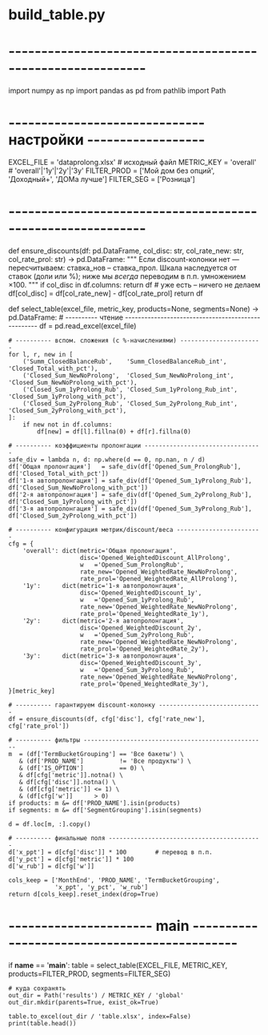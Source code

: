 # build_table.py
# -----------------------------------------------------------
import numpy as np
import pandas as pd
from pathlib import Path

# ------------------------------ настройки ------------------
EXCEL_FILE   = 'dataprolong.xlsx'           # исходный файл
METRIC_KEY   = 'overall'                    # 'overall'|'1y'|'2y'|'3y'
FILTER_PROD  = ['Мой дом без опций', 'Доходный+', 'ДОМа лучше']
FILTER_SEG   = ['Розница']
# -----------------------------------------------------------


def ensure_discounts(df: pd.DataFrame, col_disc: str,
                     col_rate_new: str, col_rate_prol: str) -> pd.DataFrame:
    """
    Если discount-колонки нет ― пересчитываем: ставка_нов – ставка_прол.
    Шкала наследуется от ставок (доли или %); ниже мы *всегда* переводим
    в п.п. умножением ×100.
    """
    if col_disc in df.columns:
        return df                           # уже есть – ничего не делаем
    df[col_disc] = df[col_rate_new] - df[col_rate_prol]
    return df


def select_table(excel_file, metric_key,
                 products=None, segments=None) -> pd.DataFrame:
    # ---------- чтение ---------------------------------------------------
    df = pd.read_excel(excel_file)

    # ---------- вспом. сложения (с %-начислениями) -----------------------
    for l, r, new in [
        ('Summ_ClosedBalanceRub',    'Summ_ClosedBalanceRub_int',    'Closed_Total_with_pct'),
        ('Closed_Sum_NewNoProlong',  'Closed_Sum_NewNoProlong_int',  'Closed_Sum_NewNoProlong_with_pct'),
        ('Closed_Sum_1yProlong_Rub', 'Closed_Sum_1yProlong_Rub_int', 'Closed_Sum_1yProlong_with_pct'),
        ('Closed_Sum_2yProlong_Rub', 'Closed_Sum_2yProlong_Rub_int', 'Closed_Sum_2yProlong_with_pct'),
    ]:
        if new not in df.columns:
            df[new] = df[l].fillna(0) + df[r].fillna(0)

    # ---------- коэффициенты пролонгации ---------------------------------
    safe_div = lambda n, d: np.where(d == 0, np.nan, n / d)
    df['Общая пролонгация']   = safe_div(df['Opened_Sum_ProlongRub'],   df['Closed_Total_with_pct'])
    df['1-я автопролонгация'] = safe_div(df['Opened_Sum_1yProlong_Rub'], df['Closed_Sum_NewNoProlong_with_pct'])
    df['2-я автопролонгация'] = safe_div(df['Opened_Sum_2yProlong_Rub'], df['Closed_Sum_1yProlong_with_pct'])
    df['3-я автопролонгация'] = safe_div(df['Opened_Sum_3yProlong_Rub'], df['Closed_Sum_2yProlong_with_pct'])

    # ---------- конфигурация метрик/discount/веса ------------------------
    cfg = {
        'overall': dict(metric='Общая пролонгация',
                        disc='Opened_WeightedDiscount_AllProlong',
                        w   ='Opened_Sum_ProlongRub',
                        rate_new='Opened_WeightedRate_NewNoProlong',
                        rate_prol='Opened_WeightedRate_AllProlong'),
        '1y':      dict(metric='1-я автопролонгация',
                        disc='Opened_WeightedDiscount_1y',
                        w   ='Opened_Sum_1yProlong_Rub',
                        rate_new='Opened_WeightedRate_NewNoProlong',
                        rate_prol='Opened_WeightedRate_1y'),
        '2y':      dict(metric='2-я автопролонгация',
                        disc='Opened_WeightedDiscount_2y',
                        w   ='Opened_Sum_2yProlong_Rub',
                        rate_new='Opened_WeightedRate_NewNoProlong',
                        rate_prol='Opened_WeightedRate_2y'),
        '3y':      dict(metric='3-я автопролонгация',
                        disc='Opened_WeightedDiscount_3y',
                        w   ='Opened_Sum_3yProlong_Rub',
                        rate_new='Opened_WeightedRate_NewNoProlong',
                        rate_prol='Opened_WeightedRate_3y'),
    }[metric_key]

    # ---------- гарантируем discount-колонку -----------------------------
    df = ensure_discounts(df, cfg['disc'], cfg['rate_new'], cfg['rate_prol'])

    # ---------- фильтры ---------------------------------------------------
    m  = (df['TermBucketGrouping'] == 'Все бакеты') \
       & (df['PROD_NAME']          != 'Все продукты') \
       & (df['IS_OPTION']          == 0) \
       & df[cfg['metric']].notna() \
       & df[cfg['disc']].notna() \
       & (df[cfg['metric']] <= 1) \
       & (df[cfg['w']]      > 0)
    if products: m &= df['PROD_NAME'].isin(products)
    if segments: m &= df['SegmentGrouping'].isin(segments)

    d = df.loc[m, :].copy()

    # ---------- финальные поля -------------------------------------------
    d['x_ppt'] = d[cfg['disc']] * 100        # перевод в п.п.
    d['y_pct'] = d[cfg['metric']] * 100
    d['w_rub'] = d[cfg['w']]

    cols_keep = ['MonthEnd', 'PROD_NAME', 'TermBucketGrouping',
                 'x_ppt', 'y_pct', 'w_rub']
    return d[cols_keep].reset_index(drop=True)


# ---------------------- main ---------------------------------------------
if __name__ == '__main__':
    table = select_table(EXCEL_FILE, METRIC_KEY,
                         products=FILTER_PROD,
                         segments=FILTER_SEG)

    # куда сохранять
    out_dir = Path('results') / METRIC_KEY / 'global'
    out_dir.mkdir(parents=True, exist_ok=True)

    table.to_excel(out_dir / 'table.xlsx', index=False)
    print(table.head())
